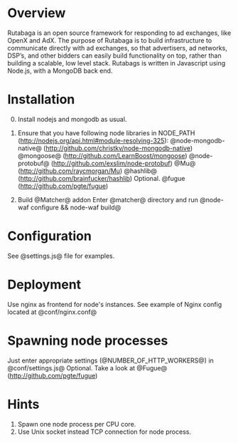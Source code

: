 # Overview

Rutabaga is an open source framework for responding to ad exchanges, like OpenX and AdX. The purpose of Rutabaga is to build infrastructure to communicate directly with ad exchanges, so that advertisers, ad networks, DSP’s, and other bidders can easily build functionality on top, rather than building a scalable, low level stack. Rutabags is written in Javascript using Node.js, with a MongoDB back end.


# Installation

0. Install nodejs and mongodb as usual.

1. Ensure that you have following node libraries in NODE_PATH (http://nodejs.org/api.html#module-resolving-325):
@node-mongodb-native@ (http://github.com/christkv/node-mongodb-native)
@mongoose@ (http://github.com/LearnBoost/mongoose)
@node-protobuf@ (http://github.com/exslim/node-protobuf)
@Mu@ (http://github.com/raycmorgan/Mu)
@hashlib@ (http://github.com/brainfucker/hashlib)
Optional. @fugue (http://github.com/pgte/fugue)

2. Build @Matcher@ addon
Enter @matcher@ directory and run @node-waf configure && node-waf build@


# Configuration
See @settings.js@ file for examples.


# Deployment
Use nginx as frontend for node's instances.
See example of Nginx config located at @conf/nginx.conf@


# Spawning node processes
Just enter appropriate settings (@NUMBER_OF_HTTP_WORKERS@) in @conf/settings.js@
Optional. Take a look at @Fugue@ (http://github.com/pgte/fugue)


# Hints
1. Spawn one node process per CPU core.
2. Use Unix socket instead TCP connection for node process.